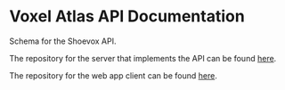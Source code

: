 # Voxel Atlas API Documentation

Schema for the Shoevox API.

The repository for the server that implements the API can be found [here](https://github.com/isaiahaiasi/shoevox-server).

The repository for the web app client can be found [here](https://github.com/isaiahaiasi/shoevox-client).
